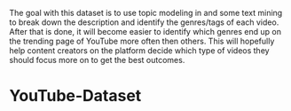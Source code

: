 The goal with this dataset is to use topic modeling in and some text mining to break down the description and identify the genres/tags of each video. After that is done, it will become easier to identify which genres end up on the trending page of YouTube more often then others. This will hopefully help content creators on the platform decide which type of videos they should focus more on to get the best outcomes.



# YouTube-Dataset
